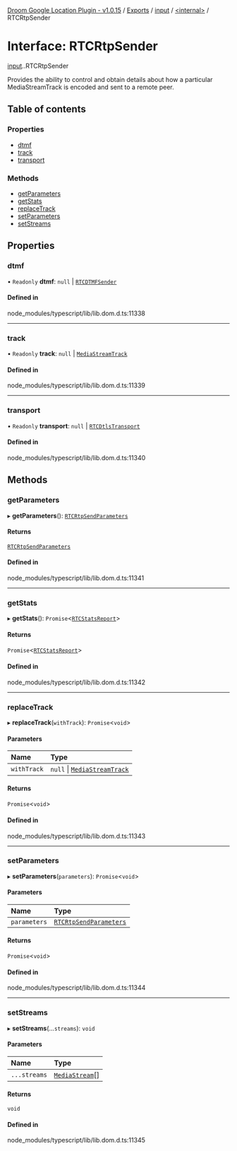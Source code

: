 [Droom Google Location Plugin - v1.0.15](../README.md) / [Exports](../modules.md) / [input](../modules/input.md) / [<internal\>](../modules/input._internal_.md) / RTCRtpSender

# Interface: RTCRtpSender

[input](../modules/input.md).[<internal>](../modules/input._internal_.md).RTCRtpSender

Provides the ability to control and obtain details about how a particular MediaStreamTrack is encoded and sent to a remote peer.

## Table of contents

### Properties

- [dtmf](input._internal_.RTCRtpSender.md#dtmf)
- [track](input._internal_.RTCRtpSender.md#track)
- [transport](input._internal_.RTCRtpSender.md#transport)

### Methods

- [getParameters](input._internal_.RTCRtpSender.md#getparameters)
- [getStats](input._internal_.RTCRtpSender.md#getstats)
- [replaceTrack](input._internal_.RTCRtpSender.md#replacetrack)
- [setParameters](input._internal_.RTCRtpSender.md#setparameters)
- [setStreams](input._internal_.RTCRtpSender.md#setstreams)

## Properties

### dtmf

• `Readonly` **dtmf**: ``null`` \| [`RTCDTMFSender`](../modules/input._internal_.md#rtcdtmfsender)

#### Defined in

node_modules/typescript/lib/lib.dom.d.ts:11338

___

### track

• `Readonly` **track**: ``null`` \| [`MediaStreamTrack`](../modules/input._internal_.md#mediastreamtrack)

#### Defined in

node_modules/typescript/lib/lib.dom.d.ts:11339

___

### transport

• `Readonly` **transport**: ``null`` \| [`RTCDtlsTransport`](../modules/input._internal_.md#rtcdtlstransport)

#### Defined in

node_modules/typescript/lib/lib.dom.d.ts:11340

## Methods

### getParameters

▸ **getParameters**(): [`RTCRtpSendParameters`](input._internal_.RTCRtpSendParameters.md)

#### Returns

[`RTCRtpSendParameters`](input._internal_.RTCRtpSendParameters.md)

#### Defined in

node_modules/typescript/lib/lib.dom.d.ts:11341

___

### getStats

▸ **getStats**(): `Promise`<[`RTCStatsReport`](../modules/input._internal_.md#rtcstatsreport)\>

#### Returns

`Promise`<[`RTCStatsReport`](../modules/input._internal_.md#rtcstatsreport)\>

#### Defined in

node_modules/typescript/lib/lib.dom.d.ts:11342

___

### replaceTrack

▸ **replaceTrack**(`withTrack`): `Promise`<`void`\>

#### Parameters

| Name | Type |
| :------ | :------ |
| `withTrack` | ``null`` \| [`MediaStreamTrack`](../modules/input._internal_.md#mediastreamtrack) |

#### Returns

`Promise`<`void`\>

#### Defined in

node_modules/typescript/lib/lib.dom.d.ts:11343

___

### setParameters

▸ **setParameters**(`parameters`): `Promise`<`void`\>

#### Parameters

| Name | Type |
| :------ | :------ |
| `parameters` | [`RTCRtpSendParameters`](input._internal_.RTCRtpSendParameters.md) |

#### Returns

`Promise`<`void`\>

#### Defined in

node_modules/typescript/lib/lib.dom.d.ts:11344

___

### setStreams

▸ **setStreams**(...`streams`): `void`

#### Parameters

| Name | Type |
| :------ | :------ |
| `...streams` | [`MediaStream`](../modules/input._internal_.md#mediastream)[] |

#### Returns

`void`

#### Defined in

node_modules/typescript/lib/lib.dom.d.ts:11345
